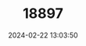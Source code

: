 ---
title: "18897"
category: "Systomus pleurotaenia"
draft: false
date: 2024-02-22 13:03:50
languages:
  English: ["Side Striped Barb"]
---